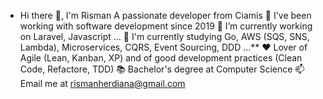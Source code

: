 - Hi there 👋, I'm Risman 
A passionate developer from Ciamis
🚀 I've been working with software development since 2019
🔭 I’m currently working on Laravel, Javascript ...
🌱 I'm currently studying Go, AWS (SQS, SNS, Lambda), Microservices, CQRS, Event Sourcing, DDD ...**
❤️ Lover of Agile (Lean, Kanban, XP) and of good development practices (Clean Code, Refactore, TDD)
📚 Bachelor's degree at Computer Science
📫 Email me at rismanherdiana@gmail.com

<!---
rismanherdiana/rismanherdiana is a ✨ special ✨ repository because its `README.md` (this file) appears on your GitHub profile.
You can click the Preview link to take a look at your changes.
--->
